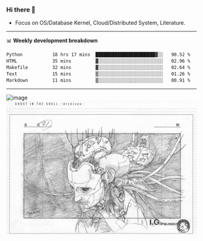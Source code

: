### Hi there 👋
<!-- * Daily Meditation via Leetcode/Competitive-Programming. -->
* Focus on OS/Database Kernel, Cloud/Distributed System, Literature.

-------

📊 **Weekly development breakdown**
<!--START_SECTION:waka-->

```txt
Python           18 hrs 17 mins  ██████████████████████▓░░   90.52 %
HTML             35 mins         ▓░░░░░░░░░░░░░░░░░░░░░░░░   02.96 %
Makefile         32 mins         ▓░░░░░░░░░░░░░░░░░░░░░░░░   02.64 %
Text             15 mins         ▒░░░░░░░░░░░░░░░░░░░░░░░░   01.26 %
Markdown         11 mins         ▒░░░░░░░░░░░░░░░░░░░░░░░░   00.91 %
```

<!--END_SECTION:waka-->

-------

<!-- [![Leetcode Stats](https://leetcard.jacoblin.cool/hzhang413?font=Fira+Mono)](https://leetcode.com/fxrc) -->
![image](./cyberpunk-ghost-in-the-shell.gif)
![image](./gis-archive.png)
